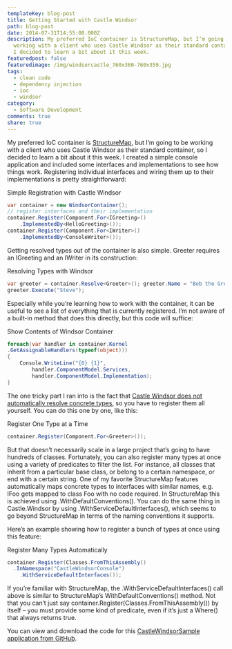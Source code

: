 ```yaml
---
templateKey: blog-post
title: Getting Started with Castle Windsor
path: blog-post
date: 2014-07-31T14:55:00.000Z
description: My preferred IoC container is StructureMap, but I’m going to be
  working with a client who uses Castle Windsor as their standard container, so
  I decided to learn a bit about it this week.
featuredpost: false
featuredimage: /img/windsorcastle_760x360-760x359.jpg
tags:
  - clean code
  - dependency injection
  - ioc
  - windsor
category:
  - Software Development
comments: true
share: true
---
```

My preferred IoC container is [StructureMap](http://structuremap.net/), but I’m going to be working with a client who uses Castle Windsor as their standard container, so I decided to learn a bit about it this week. I created a simple console application and included some interfaces and implementations to see how things work. Registering individual interfaces and wiring them up to their implementations is pretty straightforward:

Simple Registration with Castle Windsor

```csharp
var container = new WindsorContainer(); 
// register interfaces and their implementation
container.Register(Component.For<IGreeting>()
    .ImplementedBy<HelloGreeting>());
container.Register(Component.For<IWriter>()
    .ImplementedBy<ConsoleWriter>());
```

Getting resolved types out of the container is also simple. Greeter requires an IGreeting and an IWriter in its construction:

Resolving Types with Windsor

```csharp
var greeter = container.Resolve<Greeter>(); greeter.Name = "Bob the Greeter";
greeter.Execute("Steve");
```

Especially while you’re learning how to work with the container, it can be useful to see a list of everything that is currently registered. I’m not aware of a built-in method that does this directly, but this code will suffice:

Show Contents of Windsor Container

```csharp
foreach(var handler in container.Kernel     
.GetAssignableHandlers(typeof(object)))
{
    Console.WriteLine("{0} {1}",
        handler.ComponentModel.Services,
        handler.ComponentModel.Implementation);
}
```

The one tricky part I ran into is the fact that [Castle Windsor does not automatically resolve concrete types](http://stackoverflow.com/questions/1955579/can-castle-windsor-do-automatic-resolution-of-concrete-types), so you have to register them all yourself. You can do this one by one, like this:

Register One Type at a Time

```csharp
container.Register(Component.For<Greeter>());
```

But that doesn’t necessarily scale in a large project that’s going to have hundreds of classes. Fortunately, you can also register many types at once using a variety of predicates to filter the list. For instance, all classes that inherit from a particular base class, or belong to a certain namespace, or end with a certain string. One of my favorite StructureMap features automatically maps concrete types to interfaces with similar names, e.g. IFoo gets mapped to class Foo with no code required. In StructureMap this is achieved using .WithDefaultConventions(). You can do the same thing in Castle.Windsor by using .WithServiceDefaultInterfaces(), which seems to go beyond StructureMap in terms of the naming conventions it supports.

Here’s an example showing how to register a bunch of types at once using this feature:

Register Many Types Automatically

```csharp
container.Register(Classes.FromThisAssembly()     
  .InNamespace("CastleWindsorConsole")
    .WithServiceDefaultInterfaces());
```

If you’re familiar with StructureMap, the .WithServiceDefaultInterfaces() call above is similar to StructureMap’s WithDefaultConventions() method. Not that you can’t just say container.Register(Classes.FromThisAssembly()) by itself – you must provide some kind of predicate, even if it’s just a Where() that always returns true.

You can view and download the code for this [CastleWindsorSample application from GitHub](https://github.com/ardalis/CastleWindsorSample/).
